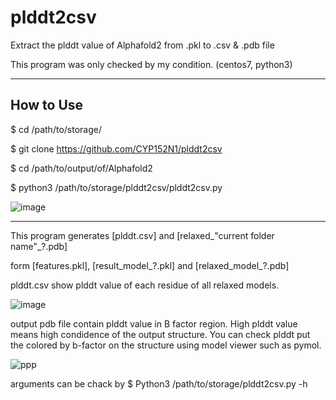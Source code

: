 # plddt2csv
Extract the plddt value of Alphafold2 from .pkl to .csv & .pdb file

This program was only checked by my condition. (centos7, python3)

--------------
How to Use
--------------
$ cd /path/to/storage/

$ git clone https://github.com/CYP152N1/plddt2csv

$ cd /path/to/output/of/Alphafold2

$ python3 /path/to/storage/plddt2csv/plddt2csv.py


![image](https://user-images.githubusercontent.com/87903303/126872882-a89776f9-50aa-434d-b773-f96bf775f2fb.png)

--------------
This program generates [plddt.csv] and [relaxed_"current folder name"_?.pdb] 

form [features.pkl], [result_model_?.pkl] and [relaxed_model_?.pdb]

plddt.csv show plddt value of each residue of all relaxed models.

![image](https://user-images.githubusercontent.com/87903303/126872927-1b69da3d-35a6-4978-ac5b-22ddf87b9f69.png)

output pdb file contain plddt value in B factor region.
High plddt value means high condidence of the output structure.
You can check plddt put the colored by b-factor on the structure using model viewer such as pymol.  

![ppp](https://user-images.githubusercontent.com/87903303/126873215-8ed0f006-525d-45ae-abb4-ac8d0bab71f3.png)

arguments can be chack by $ Python3 /path/to/storage/plddt2csv.py -h

